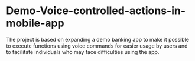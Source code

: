 # Demo-Voice-controlled-actions-in-mobile-app
The project is based on expanding a demo banking app to make it possible to execute functions using voice commands for easier usage by users and to facilitate individuals who may face difficulties using the app.
